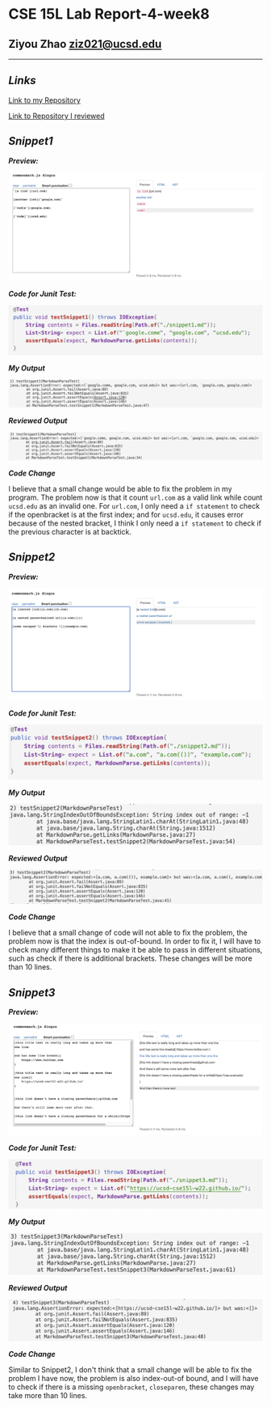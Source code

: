 __CSE 15L Lab Report-4-week8__
=========
## Ziyou Zhao ziz021@ucsd.edu

***
## _**Links**_

[Link to my Repository](https://github.com/Jameszzyyyyy/markdown-parse)

[Link to Repository I reviewed](https://github.com/AchuthKrishna/markdown-parse)

## _**Snippet1**_

_**Preview:**_

![Image](https://github.com/Jameszzyyyyy/cse15l-lab-reports/blob/main/lab4/report4-snippet1-preview.png?raw=true)

_**Code for Junit Test:**_

![Image](https://github.com/Jameszzyyyyy/cse15l-lab-reports/blob/main/lab4/report4-snippet1-test.png?raw=true)

_**My Output**_

![Image](https://github.com/Jameszzyyyyy/cse15l-lab-reports/blob/main/lab4/report4-snippet1-my-output.png?raw=true)

_**Reviewed Output**_

![Image](https://github.com/Jameszzyyyyy/cse15l-lab-reports/blob/main/lab4/report4-snippet1-reviewed-output.png?raw=true)

_**Code Change**_

I believe that a small change would be able to fix the problem in my program. The problem now is that it count `url.com` as a valid link while count `ucsd.edu` as an invalid one. For `url.com`, I only need a `if statement` to check if the openbracket is at the first index; and for `ucsd.edu`, it causes error because of the nested bracket, I think I only need a `if statement` to check if the previous character is at backtick.


## _**Snippet2**_

_**Preview:**_

![Image](https://github.com/Jameszzyyyyy/cse15l-lab-reports/blob/main/lab4/report4-snippet2-preview.png?raw=true)

_**Code for Junit Test:**_

![Image](https://github.com/Jameszzyyyyy/cse15l-lab-reports/blob/main/lab4/report4-snippet2-test.png?raw=true)

_**My Output**_

![Image](https://github.com/Jameszzyyyyy/cse15l-lab-reports/blob/main/lab4/report4-snippet2-my-output.png?raw=true)

_**Reviewed Output**_

![Image](https://github.com/Jameszzyyyyy/cse15l-lab-reports/blob/main/lab4/report4-snippet2-reviewed-output.png?raw=true)

_**Code Change**_

I believe that a small change of code will not able to fix the problem, the problem now is that the index is out-of-bound. In order to fix it, I will have to check many different things to make it be able to pass in different situations, such as check if there is additional brackets. These changes will be more than 10 lines.


## _**Snippet3**_

_**Preview:**_

![Image](https://github.com/Jameszzyyyyy/cse15l-lab-reports/blob/main/lab4/report4-snippet3-preview.png?raw=true)

_**Code for Junit Test:**_

![Image](https://github.com/Jameszzyyyyy/cse15l-lab-reports/blob/main/lab4/report4-snippet3-Test.png?raw=true)

_**My Output**_

![Image](https://github.com/Jameszzyyyyy/cse15l-lab-reports/blob/main/lab4/report4-snippet3-my-output.png?raw=true)

_**Reviewed Output**_

![Image](https://github.com/Jameszzyyyyy/cse15l-lab-reports/blob/main/lab4/report4-snippet3-reviewed-Output.png?raw=true)

_**Code Change**_

Similar to Snippet2, I don't think that a small change will be able to fix the problem I have now, the problem is also index-out-of bound, and I will have to check if there is a missing `openbracket`, `closeparen`, these changes may take more than 10 lines.
